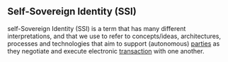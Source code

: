 ## Self-Sovereign Identity (SSI)

self-Sovereign Identity (SSI) is a term that has many different interpretations, and that we use to refer to concepts/ideas, architectures, processes and technologies that aim to support (autonomous) <a href="https://essif-lab.github.io/framework/docs/terms/party" hovertext="Party: an Entity that sets its Objectives, maintains its Knowledge, and uses that Knowledge to pursue its Objectives in an autonomous (sovereign) manner. Humans and Organizations are the typical examples.">parties</a> as they negotiate and execute electronic <a href="https://essif-lab.github.io/framework/docs/terms/transaction" hovertext="Transaction: the exchange of goods, services, funds, or data between some Parties (called Participants of the Transaction).">transaction</a> with one another.

